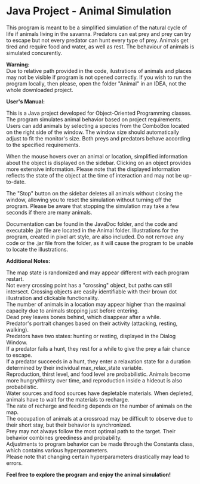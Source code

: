 # Java Project - Animal Simulation

This program is meant to be a simplified simulation of the natural cycle of life if animals living in the savanna. Predators can eat prey and prey can try to escape but
not every predator can hunt every type of prey. Animals get tired and require food and water, as well as rest. The behaviour of animals is simulated concurently. <br>

<b> Warning: </b> <br>
Due to relative path provided in the code, ilustrations of animals and places may not be visible if program is not opened correctly. If you wish to run the program locally, then please, open the folder "Animal" in an IDEA, not the whole downloaded project. <br>

<b>User's Manual:</b> <br>

This is a Java project developed for Object-Oriented Programming classes. The program simulates animal behavior based on project requirements. Users can add animals by selecting a species from the ComboBox located on the right side of the window. The window size should automatically adjust to fit the monitor's size. Both preys and predators behave according to the specified requirements.

When the mouse hovers over an animal or location, simplified information about the object is displayed on the sidebar. Clicking on an object provides more extensive information. Please note that the displayed information reflects the state of the object at the time of interaction and may not be up-to-date.

The "Stop" button on the sidebar deletes all animals without closing the window, allowing you to reset the simulation without turning off the program. Please be aware that stopping the simulation may take a few seconds if there are many animals.

Documentation can be found in the JavaDoc folder, and the code and executable .jar file are located in the Animal folder. Illustrations for the program, created in pixel art style, are also included. Do not remove any code or the .jar file from the folder, as it will cause the program to be unable to locate the illustrations.

<b>Additional Notes:</b> <br>

The map state is randomized and may appear different with each program restart. <br>
Not every crossing point has a "crossing" object, but paths can still intersect. Crossing objects are easily identifiable with their brown dot illustration and clickable functionality. <br>
The number of animals in a location may appear higher than the maximal capacity due to animals stopping just before entering. <br>
Dead prey leaves bones behind, which disappear after a while. <br>
Predator's portrait changes based on their activity (attacking, resting, walking). <br>
Predators have two states: hunting or resting, displayed in the Dialog Window. <br>
If a predator fails a hunt, they rest for a while to give the prey a fair chance to escape. <br>
If a predator succeeds in a hunt, they enter a relaxation state for a duration determined by their individual max_relax_state variable. <br>
Reproduction, thirst level, and food level are probabilistic. Animals become more hungry/thirsty over time, and reproduction inside a hideout is also probabilistic. <br>
Water sources and food sources have depletable materials. When depleted, animals have to wait for the materials to recharge. <br>
The rate of recharge and feeding depends on the number of animals on the map. <br>
The occupation of animals at a crossroad may be difficult to observe due to their short stay, but their behavior is synchronized. <br>
Prey may not always follow the most optimal path to the target. Their behavior combines greediness and probability. <br>
Adjustments to program behavior can be made through the Constants class, which contains various hyperparameters. <br>
Please note that changing certain hyperparameters drastically may lead to errors. <br>

<b>Feel free to explore the program and enjoy the animal simulation!<b/>
